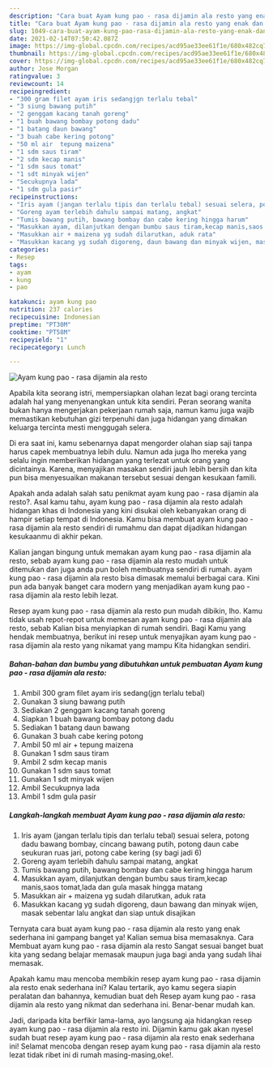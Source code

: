 ```yaml
---
description: "Cara buat Ayam kung pao - rasa dijamin ala resto yang enak dan Mudah Dibuat"
title: "Cara buat Ayam kung pao - rasa dijamin ala resto yang enak dan Mudah Dibuat"
slug: 1049-cara-buat-ayam-kung-pao-rasa-dijamin-ala-resto-yang-enak-dan-mudah-dibuat
date: 2021-02-14T07:50:42.087Z
image: https://img-global.cpcdn.com/recipes/acd95ae33ee61f1e/680x482cq70/ayam-kung-pao-rasa-dijamin-ala-resto-foto-resep-utama.jpg
thumbnail: https://img-global.cpcdn.com/recipes/acd95ae33ee61f1e/680x482cq70/ayam-kung-pao-rasa-dijamin-ala-resto-foto-resep-utama.jpg
cover: https://img-global.cpcdn.com/recipes/acd95ae33ee61f1e/680x482cq70/ayam-kung-pao-rasa-dijamin-ala-resto-foto-resep-utama.jpg
author: Jose Morgan
ratingvalue: 3
reviewcount: 14
recipeingredient:
- "300 gram filet ayam iris sedangjgn terlalu tebal"
- "3 siung bawang putih"
- "2 genggam kacang tanah goreng"
- "1 buah bawang bombay potong dadu"
- "1 batang daun bawang"
- "3 buah cabe kering potong"
- "50 ml air  tepung maizena"
- "1 sdm saus tiram"
- "2 sdm kecap manis"
- "1 sdm saus tomat"
- "1 sdt minyak wijen"
- "Secukupnya lada"
- "1 sdm gula pasir"
recipeinstructions:
- "Iris ayam (jangan terlalu tipis dan terlalu tebal) sesuai selera, potong dadu bawang bombay, cincang bawang putih, potong daun cabe seukuran ruas jari, potong cabe kering (sy bagi jadi 6)"
- "Goreng ayam terlebih dahulu sampai matang, angkat"
- "Tumis bawang putih, bawang bombay dan cabe kering hingga harum"
- "Masukkan ayam, dilanjutkan dengan bumbu saus tiram,kecap manis,saos tomat,lada dan gula masak hingga matang"
- "Masukkan air + maizena yg sudah dilarutkan, aduk rata"
- "Masukkan kacang yg sudah digoreng, daun bawang dan minyak wijen, masak sebentar lalu angkat dan siap untuk disajikan"
categories:
- Resep
tags:
- ayam
- kung
- pao

katakunci: ayam kung pao 
nutrition: 237 calories
recipecuisine: Indonesian
preptime: "PT30M"
cooktime: "PT58M"
recipeyield: "1"
recipecategory: Lunch

---
```



![Ayam kung pao - rasa dijamin ala resto](https://img-global.cpcdn.com/recipes/acd95ae33ee61f1e/680x482cq70/ayam-kung-pao-rasa-dijamin-ala-resto-foto-resep-utama.jpg)

Apabila kita seorang istri, mempersiapkan olahan lezat bagi orang tercinta adalah hal yang menyenangkan untuk kita sendiri. Peran seorang  wanita bukan hanya mengerjakan pekerjaan rumah saja, namun kamu juga wajib memastikan kebutuhan gizi terpenuhi dan juga hidangan yang dimakan keluarga tercinta mesti menggugah selera.

Di era  saat ini, kamu sebenarnya dapat mengorder olahan siap saji tanpa harus capek membuatnya lebih dulu. Namun ada juga lho mereka yang selalu ingin memberikan hidangan yang terlezat untuk orang yang dicintainya. Karena, menyajikan masakan sendiri jauh lebih bersih dan kita pun bisa menyesuaikan makanan tersebut sesuai dengan kesukaan famili. 



Apakah anda adalah salah satu penikmat ayam kung pao - rasa dijamin ala resto?. Asal kamu tahu, ayam kung pao - rasa dijamin ala resto adalah hidangan khas di Indonesia yang kini disukai oleh kebanyakan orang di hampir setiap tempat di Indonesia. Kamu bisa membuat ayam kung pao - rasa dijamin ala resto sendiri di rumahmu dan dapat dijadikan hidangan kesukaanmu di akhir pekan.

Kalian jangan bingung untuk memakan ayam kung pao - rasa dijamin ala resto, sebab ayam kung pao - rasa dijamin ala resto mudah untuk ditemukan dan juga anda pun boleh membuatnya sendiri di rumah. ayam kung pao - rasa dijamin ala resto bisa dimasak memalui berbagai cara. Kini pun ada banyak banget cara modern yang menjadikan ayam kung pao - rasa dijamin ala resto lebih lezat.

Resep ayam kung pao - rasa dijamin ala resto pun mudah dibikin, lho. Kamu tidak usah repot-repot untuk memesan ayam kung pao - rasa dijamin ala resto, sebab Kalian bisa menyiapkan di rumah sendiri. Bagi Kamu yang hendak membuatnya, berikut ini resep untuk menyajikan ayam kung pao - rasa dijamin ala resto yang nikamat yang mampu Kita hidangkan sendiri.

<!--inarticleads1-->

##### Bahan-bahan dan bumbu yang dibutuhkan untuk pembuatan Ayam kung pao - rasa dijamin ala resto:

1. Ambil 300 gram filet ayam iris sedang(jgn terlalu tebal)
1. Gunakan 3 siung bawang putih
1. Sediakan 2 genggam kacang tanah goreng
1. Siapkan 1 buah bawang bombay potong dadu
1. Sediakan 1 batang daun bawang
1. Gunakan 3 buah cabe kering potong
1. Ambil 50 ml air + tepung maizena
1. Gunakan 1 sdm saus tiram
1. Ambil 2 sdm kecap manis
1. Gunakan 1 sdm saus tomat
1. Gunakan 1 sdt minyak wijen
1. Ambil Secukupnya lada
1. Ambil 1 sdm gula pasir




<!--inarticleads2-->

##### Langkah-langkah membuat Ayam kung pao - rasa dijamin ala resto:

1. Iris ayam (jangan terlalu tipis dan terlalu tebal) sesuai selera, potong dadu bawang bombay, cincang bawang putih, potong daun cabe seukuran ruas jari, potong cabe kering (sy bagi jadi 6)
1. Goreng ayam terlebih dahulu sampai matang, angkat
1. Tumis bawang putih, bawang bombay dan cabe kering hingga harum
1. Masukkan ayam, dilanjutkan dengan bumbu saus tiram,kecap manis,saos tomat,lada dan gula masak hingga matang
1. Masukkan air + maizena yg sudah dilarutkan, aduk rata
1. Masukkan kacang yg sudah digoreng, daun bawang dan minyak wijen, masak sebentar lalu angkat dan siap untuk disajikan




Ternyata cara buat ayam kung pao - rasa dijamin ala resto yang enak sederhana ini gampang banget ya! Kalian semua bisa memasaknya. Cara Membuat ayam kung pao - rasa dijamin ala resto Sangat sesuai banget buat kita yang sedang belajar memasak maupun juga bagi anda yang sudah lihai memasak.

Apakah kamu mau mencoba membikin resep ayam kung pao - rasa dijamin ala resto enak sederhana ini? Kalau tertarik, ayo kamu segera siapin peralatan dan bahannya, kemudian buat deh Resep ayam kung pao - rasa dijamin ala resto yang nikmat dan sederhana ini. Benar-benar mudah kan. 

Jadi, daripada kita berfikir lama-lama, ayo langsung aja hidangkan resep ayam kung pao - rasa dijamin ala resto ini. Dijamin kamu gak akan nyesel sudah buat resep ayam kung pao - rasa dijamin ala resto enak sederhana ini! Selamat mencoba dengan resep ayam kung pao - rasa dijamin ala resto lezat tidak ribet ini di rumah masing-masing,oke!.

